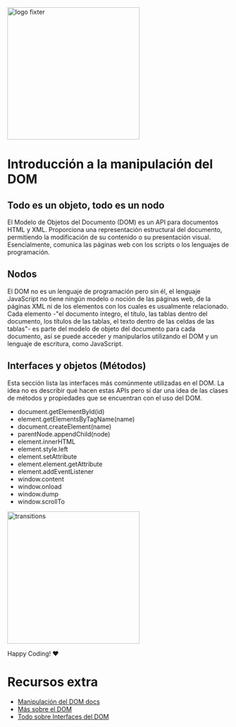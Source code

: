 <img alt="logo fixter" width="300" src="https://fixter.camp/static/media/geek_completo.7e1e87a7.png" />

# Introducción a la manipulación del DOM

## Todo es un objeto, todo es un nodo

El Modelo de Objetos del Documento (DOM) es un API para documentos HTML y XML. Proporciona una representación estructural del documento, permitiendo la modificación de su contenido o su presentación visual. Esencialmente, comunica las páginas web con los scripts o los lenguajes de programación.

## Nodos
El DOM no es un lenguaje de programación pero sin él, el lenguaje JavaScript no tiene ningún modelo o noción de las páginas web, de la páginas XML ni de los elementos con los cuales es usualmente relacionado. Cada elemento -"el documento íntegro, el título, las tablas dentro del documento, los títulos de las tablas, el texto dentro de las celdas de las tablas"- es parte del modelo de objeto del documento para cada documento, así se puede acceder y manipularlos utilizando el DOM y un lenguaje de escritura, como JavaScript.

## Interfaces y objetos (Métodos)
Esta sección lista las interfaces más comúnmente utilizadas en el DOM. La idea no es describir qué hacen estas APIs pero sí dar una idea de las clases de métodos y propiedades que se encuentran con el uso del DOM.

* document.getElementById(id)
* element.getElementsByTagName(name)
* document.createElement(name)
* parentNode.appendChild(node)
* element.innerHTML
* element.style.left
* element.setAttribute
* element.element.getAttribute
* element.addEventListener
* window.content
* window.onload
* window.dump
* window.scrollTo

<img width="300px" src="https://upload.wikimedia.org/wikipedia/commons/thumb/5/5a/DOM-model.svg/1200px-DOM-model.svg.png" alt="transitions">

Happy Coding!  ❤

# Recursos extra
* [Manipulación del DOM docs](https://developer.mozilla.org/es/docs/DOM)
* [Más sobre el DOM](https://developer.mozilla.org/es/docs/Referencia_DOM_de_Gecko/Introducci%C3%B3n)
* [Todo sobre Interfaces del DOM](https://developer.mozilla.org/es/docs/Referencia_DOM_de_Gecko/Introducci%C3%B3n#Interfaces_esenciales_en_el_DOM)
